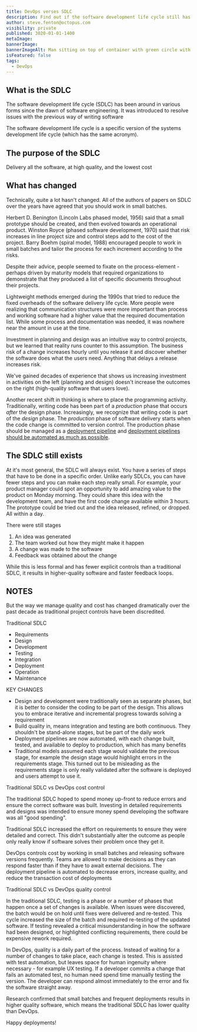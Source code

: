 ```yaml
---
title: DevOps verses SDLC
description: Find out if the software development life cycle still has a place in the DevOps era.
author: steve.fenton@octopus.com
visibility: private
published: 3020-01-01-1400
metaImage: 
bannerImage: 
bannerImageAlt: Man sitting on top of container with green circle with a power up icon
isFeatured: false
tags: 
  - DevOps
---
```


## What is the SDLC

The software development life cycle (SDLC) has been around in various forms since the dawn of software engineering. It was introduced to resolve issues with the previous way of writing software

The software development life cycle is a specific version of the systems development life cycle (which has the same acronym).

## The purpose of the SDLC

Delivery all the software, at high quality, and the lowest cost

## What has changed

Technically, quite a lot hasn't changed. All of the authors of papers on SDLC over the years have agreed that you should work in small batches.

Herbert D. Benington (Lincoln Labs phased model, 1956) said that a small prototype should be created, and then evolved towards an operational product. Winston Royce (phased software development, 1970) said that risk increases in line project size and control steps add to the cost of the project. Barry Boehm (spiral model, 1988) encouraged people to work in small batches and tailor the process for each increment according to the risks.

Despite their advice, people seemed to fixate on the process-element - perhaps driven by maturity models that required organizations to demonstrate that they produced a list of specific documents throughout their projects.

Lightweight methods emerged during the 1990s that tried to reduce the fixed overheads of the software delivery life cycle. More people were realizing that communication structures were more important than process and working software had a higher value that the required documentation list. While some process and documentation was needed, it was nowhere near the amount in use at the time.


Investment in planning and design was an intuitive way to control projects, but we learned that reality runs counter to this assumption. The business risk of a change increases hourly until you release it and discover whether the software does what the users need. Anything that delays a release increases risk.

We've gained decades of experience that shows us increasing investment in activities on the left (planning and design) doesn't increase the outcomes on the right (high-quality software that users love).

Another recent shift in thinking is where to place the programming activity. Traditionally, writing code has been part of a *production* phase that occurs *after* the design phase. Increasingly, we recognize that writing code is part of the *design* phase. The *production* phase of software delivery starts when the code change is committed to version control. The production phase should be managed as a [deployment pipeline](https://octopus.com/devops/continuous-delivery/what-is-a-deployment-pipeline/) and [deployment pipelines should be automated as much as possible](https://octopus.com/devops/continuous-delivery/automate-everything/).


## The SDLC still exists

At it's most general, the SDLC will always exist. You have a series of steps that have to be done in a specific order. Unlike early SDLCs, you can have fewer steps and you can make each step really small. For example, your product manager could spot an opportunity to add amazing value to the product on Monday morning. They could share this idea with the development team, and have the first code change available within 3 hours. The prototype could be tried out and the idea released, refined, or dropped. All within a day.

There were still stages

1. An idea was generated
2. The team worked out how they might make it happen
3. A change was made to the software
4. Feedback was obtained about the change

While this is less formal and has fewer explicit controls than a traditional SDLC, it results in higher-quality software and faster feedback loops.


## NOTES



But the way we manage quality and cost has changed dramatically over the past decade as traditional project controls have been discredited.

Traditional SDLC
- Requirements
- Design
- Development
- Testing
- Integration
- Deployment
- Operation
- Maintenance

KEY CHANGES
- Design and development were traditionally seen as separate phases, but it is better to consider the coding to be part of the design. This allows you to embrace iterative and incremental progress towards solving a requirement
- Build quality in, means integration and testing are both continuous. They shouldn't be stand-alone stages, but be part of the daily work
- Deployment pipelines are now automated, with each change built, tested, and available to deploy to production, which has many benefits
- Traditional models assumed each stage would validate the previous stage, for example the design stage would highlight errors in the requirements stage. This turned out to be misleading as the requirements stage is only really validated after the software is deployed and users attempt to use it.

Traditional SDLC vs DevOps cost control

The traditional SDLC hoped to spend money up-front to reduce errors and ensure the correct software was built. Investing in detailed requirements and designs was intended to ensure money spend developing the software was all "good spending".

Traditional SDLC increased the effort on requirements to ensure they were detailed and correct. This didn't substantially alter the outcome as people only really know if software solves their problem once they get it.

DevOps controls cost by working in small batches and releasing software versions frequently. Teams are allowed to make decisions as they can respond faster than if they have to await external decisions. The deployment pipeline is automated to decrease errors, increase quality, and reduce the transaction cost of deployments

Traditional SDLC vs DevOps quality control

In the traditional SDLC, testing is a phase or a number of phases that happen once a set of changes is available. When issues were discovered, the batch would be on hold until fixes were delivered and re-tested. This cycle increased the size of the batch and required re-testing of the updated software. If testing revealed a critical misunderstanding in how the software had been designed, or highlighted conflicting requirements, there could be expensive rework required.

In DevOps, quality is a daily part of the process. Instead of waiting for a number of changes to take place, each change is tested. This is assisted with test automation, but leaves space for human ingenuity where necessary - for example UX testing. If a developer commits a change that fails an automated test, no human need spend time manually testing the version. The developer can respond almost immediately to the error and fix the software straight away.

Research confirmed that small batches and frequent deployments results in higher quality software, which means the traditional SDLC has lower quality than DevOps.



Happy deployments! 
